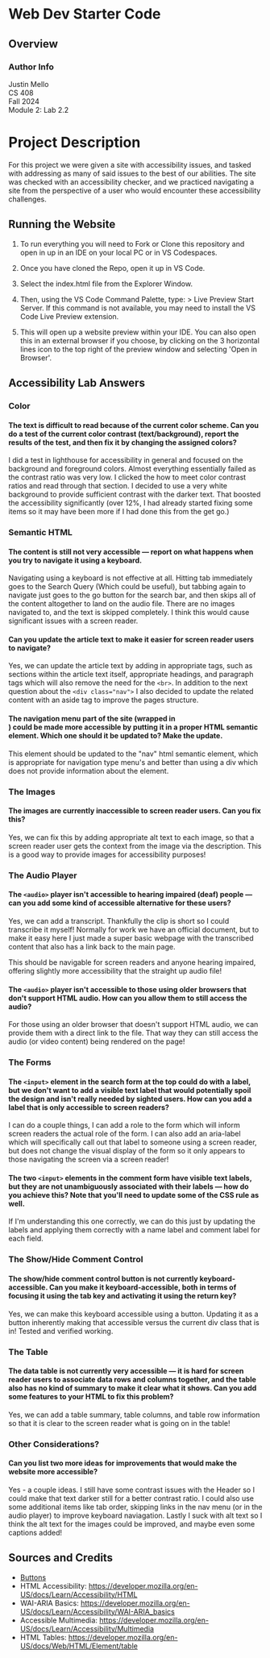 # Web Dev Starter Code

## Overview

### Author Info
Justin Mello  
CS 408  
Fall 2024  
Module 2: Lab 2.2  

# Project Description

For this project we were given a site with accessibility issues, and tasked with addressing as many of said issues to the best of our abilities. The site was checked with an accessibility checker, and we practiced navigating a site
from the perspective of a user who would encounter these accessibility challenges.

## Running the Website

1. To run everything you will need to Fork or Clone this repository and open in up in an IDE on your local PC or in VS Codespaces.

2. Once you have cloned the Repo, open it up in VS Code.

3. Select the index.html file from the Explorer Window.

4. Then, using the VS Code Command Palette, type: > Live Preview Start Server. If this command is not available, you may need to install the VS Code Live Preview extension.

5. This will open up a website preview within your IDE. You can also open this in an external browser if you choose, by clicking on the 3 horizontal lines icon to the top right of the preview window and selecting 'Open in Browser'.


## Accessibility Lab Answers  

### Color
#### The text is difficult to read because of the current color scheme. Can you do a test of the current color contrast (text/background), report the results of the test, and then fix it by changing the assigned colors?

I did a test in lighthouse for accessibility in general and focused on the background and foreground colors. Almost everything essentially failed as the contrast ratio was very low. I clicked the how to meet color contrast ratios and read through that section. I decided to use a very white background to provide sufficient contrast with the darker text. That boosted the accessibility significantly (over 12%, I had already started fixing some items so it may have been more if I had done this from the get go.)


### Semantic HTML

#### The content is still not very accessible — report on what happens when you try to navigate it using a keyboard.
Navigating using a keyboard is not effective at all. Hitting tab immediately goes to the Search Query (Which could be useful), but tabbing again to navigate just goes to the go button for the search bar, and then skips all of the content altogether to land on the audio file. There are no images navigated to, and the text is skipped completely. I think this would cause significant issues with a screen reader.

#### Can you update the article text to make it easier for screen reader users to navigate?

Yes, we can update the article text by adding in appropriate tags, such as sections within the article text itself, appropriate headings, and paragraph tags which will also remove the need for the `<br>`. In addition to the next question about the `<div class="nav">` I also decided to update the related content with an aside tag to improve the pages structure.

#### The navigation menu part of the site (wrapped in <div class="nav"></div>) could be made more accessible by putting it in a proper HTML semantic element. Which one should it be updated to? Make the update.

This element should be updated to the "nav" html semantic element, which is appropriate for navigation type menu's and better than using a div which does not provide information about the element.

### The Images

#### The images are currently inaccessible to screen reader users. Can you fix this?
Yes, we can fix this by adding appropriate alt text to each image, so that a screen reader user gets the context from the image via the description. This is a good way to provide images for accessibility purposes!

### The Audio Player

#### The `<audio>` player isn't accessible to hearing impaired (deaf) people — can you add some kind of accessible alternative for these users?

Yes, we can add a transcript. Thankfully the clip is short so I could transcribe it myself!
Normally for work we have an official document, but to make it easy here I just made a super basic webpage with the transcribed content that also has a link back to the main page.

This should be navigable for screen readers and anyone hearing impaired, offering slightly more accessibility that the straight up audio file!



#### The `<audio>` player isn't accessible to those using older browsers that don't support HTML audio. How can you allow them to still access the audio?

For those using an older browser that doesn't support HTML audio, we can provide them with a direct link to the file. That way they can still access the audio (or video content) being rendered on the page!

### The Forms
#### The `<input>` element in the search form at the top could do with a label, but we don't want to add a visible text label that would potentially spoil the design and isn't really needed by sighted users. How can you add a label that is only accessible to screen readers?

I can do a couple things, I can add a role to the form which will inform screen readers the actual role of the form. I can also add an aria-label which will specifically call out that label to someone using a screen reader, but does not change the visual display of the form so it only appears to those navigating the screen via a screen reader!


#### The two `<input>` elements in the comment form have visible text labels, but they are not unambiguously associated with their labels — how do you achieve this? Note that you'll need to update some of the CSS rule as well.
If I'm understanding this one correctly, we can do this just by updating the labels and applying them correctly with a name label and comment label for each field.

### The Show/Hide Comment Control
#### The show/hide comment control button is not currently keyboard-accessible. Can you make it keyboard-accessible, both in terms of focusing it using the tab key and activating it using the return key?

Yes, we can make this keyboard accessible using a button. Updating it as a button inherently making that accessible versus the current div class that is in! Tested and verified working.

### The Table

#### The data table is not currently very accessible — it is hard for screen reader users to associate data rows and columns together, and the table also has no kind of summary to make it clear what it shows. Can you add some features to your HTML to fix this problem?

Yes, we can add a table summary, table columns, and table row information so that it is clear to the screen reader what is going on in the table!


### Other Considerations?
#### Can you list two more ideas for improvements that would make the website more accessible?

Yes - a couple ideas. I still have some contrast issues with the Header so I could make that text darker still for a better contrast ratio.
I could also use some additional items like tab order, skipping links in the nav menu (or in the audio player) to improve keyboard naviagation. Lastly I suck with alt text so I think the alt text for the images could be improved, and maybe even some captions added!

## Sources and Credits


- [Buttons](https://govtnz.github.io/web-a11y-guidance/wct/buttons/make-a-button-accessible/buttons-keyboard-mouse-and-touch-accessibility.html#:~:text=Native%20HTML%20buttons,-%C2%A7Copy%20link&text=to%20this%20section-,A%20button%20created%20using%20the%20or,the%20Space%20or%20Enter%20keys.)
- HTML Accessibility: https://developer.mozilla.org/en-US/docs/Learn/Accessibility/HTML
- WAI-ARIA Basics: https://developer.mozilla.org/en-US/docs/Learn/Accessibility/WAI-ARIA_basics
- Accessible Multimedia: https://developer.mozilla.org/en-US/docs/Learn/Accessibility/Multimedia
- HTML Tables: https://developer.mozilla.org/en-US/docs/Web/HTML/Element/table